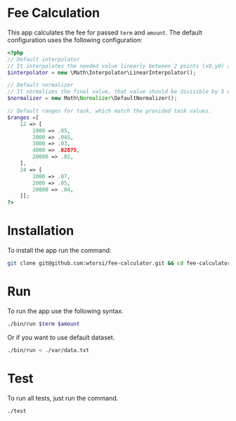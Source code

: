 Fee Calculation
=====

This app calculates the fee for passed `term` and `amount`.
The default configuration uses the following configuration:
```php
<?php
// Default interpolator
// It interpolates the needed value linearly between 2 points (x0,y0) and (x1,y1) 
$interpolator = new \Math\Interpolator\LinearInterpolator();

// Default normalizer
// It normalizes the final value, that value should be divisible by 5 without remainder
$normalizer = new Math\Normalizer\DefaultNormalizer();

// Default ranges for task, which match the provided task values.
$ranges =[
    12 => [
        1000 => .05,
        2000 => .045,
        3000 => .03,
        4000 => .02875,
        20000 => .02,
    ],
    24 => [
        1000 => .07,
        2000 => .05,
        20000 => .04,
    ]];
?>

```
 

# Installation
To install the app run the command.
```bash
git clone git@github.com:wtorsi/fee-calculator.git && cd fee-calculator && ./make
``` 

# Run
To run the app use the following syntax.
```bash
./bin/run $term $amount
``` 

Or if you want to use default dataset.
```bash
./bin/run < ./var/data.txt
``` 

# Test

To run all tests, just run the command.

```bash
./test
``` 
